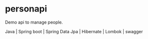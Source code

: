 # personapi

Demo api to manage people. 

Java | Spring boot | Spring Data Jpa | Hibernate | Lombok | swagger